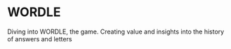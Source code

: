#         WORDLE
Diving into WORDLE, the game.
Creating value and insights into the history of answers and letters
